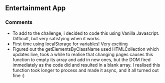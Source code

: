## Entertainment App

### Comments

- To add to the challenge, i decided to code this using Vanilla Javascript. Difficult, but very satisfying when it works
- First time using localStorage for variables! Very exciting
- Figured out the getElementsByClassName used HTMLCollection which updates live, took a while to realise that changing pages causes this function to empty its array and add in new ones, but the DOM fired immediately as the code did and resulted in a blank array. I realised this function took longer to process and made it async, and it all turned out fine :)
